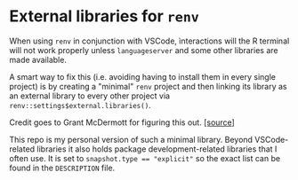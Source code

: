 # External libraries for `renv`

When using `renv` in conjunction with VSCode, ìnteractions will the R terminal will not work properly unless `languageserver` and some other libraries are made available.

A smart way to fix this (i.e. avoiding having to install them in every single project) is by creating a "minimal" `renv` project and then linking its library as an external library to every other project via `renv::settings$external.libraries()`.

Credit goes to Grant McDermott for figuring this out. [[source]](https://github.com/rstudio/renv/issues/1129#issuecomment-1499459762)

This repo is my personal version of such a minimal library. Beyond VSCode-related libraries it also holds package development-related libraries that I often use. It is set to `snapshot.type == "explicit"` so the exact list can be found in the `DESCRIPTION` file.
